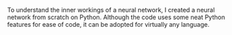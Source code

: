 To understand the inner workings of a neural network, I created a neural network from scratch on Python. Although the code uses some neat Python features for ease of code, it can be adopted for virtually any language. 
